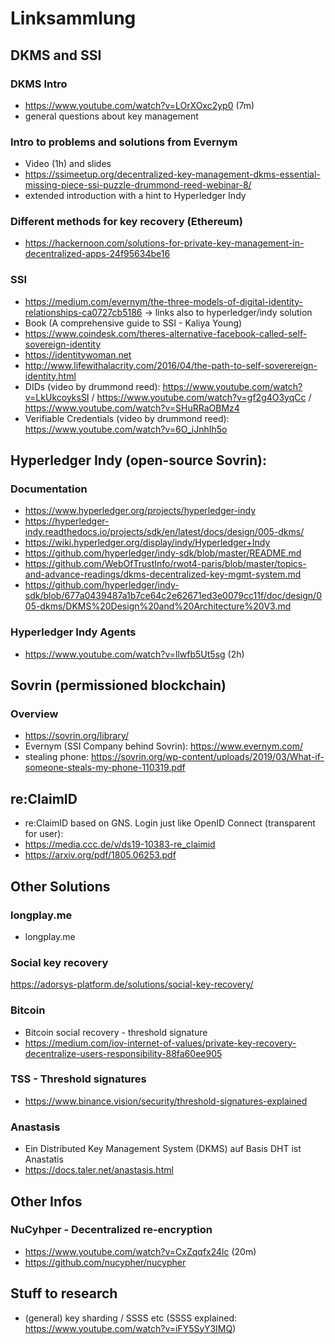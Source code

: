 # Linksammlung
## DKMS and SSI
### DKMS Intro 
- https://www.youtube.com/watch?v=LOrXOxc2yp0 (7m)
- general questions about key management
### Intro to problems and solutions from Evernym 
- Video (1h) and slides
- https://ssimeetup.org/decentralized-key-management-dkms-essential-missing-piece-ssi-puzzle-drummond-reed-webinar-8/
- extended introduction with a hint to Hyperledger Indy
### Different methods for key recovery (Ethereum)
- https://hackernoon.com/solutions-for-private-key-management-in-decentralized-apps-24f95634be16
### SSI
- https://medium.com/evernym/the-three-models-of-digital-identity-relationships-ca0727cb5186 -> links also to hyperledger/indy solution
- Book (A comprehensive guide to SSI - Kaliya Young)
- https://www.coindesk.com/theres-alternative-facebook-called-self-sovereign-identity
- https://identitywoman.net
- http://www.lifewithalacrity.com/2016/04/the-path-to-self-soverereign-identity.html
- DIDs (video by drummond reed): https://www.youtube.com/watch?v=LkUkcoyksSI / https://www.youtube.com/watch?v=gf2g4O3yqCc / https://www.youtube.com/watch?v=SHuRRaOBMz4
- Verifiable Credentials (video by drummond reed): https://www.youtube.com/watch?v=6O_iJnhIh5o

## Hyperledger Indy (open-source Sovrin):
### Documentation
- https://www.hyperledger.org/projects/hyperledger-indy
- https://hyperledger-indy.readthedocs.io/projects/sdk/en/latest/docs/design/005-dkms/
- https://wiki.hyperledger.org/display/indy/Hyperledger+Indy
- https://github.com/hyperledger/indy-sdk/blob/master/README.md
- https://github.com/WebOfTrustInfo/rwot4-paris/blob/master/topics-and-advance-readings/dkms-decentralized-key-mgmt-system.md
- https://github.com/hyperledger/indy-sdk/blob/677a0439487a1b7ce64c2e62671ed3e0079cc11f/doc/design/005-dkms/DKMS%20Design%20and%20Architecture%20V3.md
### Hyperledger Indy Agents
- https://www.youtube.com/watch?v=llwfb5Ut5sg (2h)

## Sovrin (permissioned blockchain)
### Overview
- https://sovrin.org/library/
- Evernym (SSI Company behind Sovrin): https://www.evernym.com/
- stealing phone: https://sovrin.org/wp-content/uploads/2019/03/What-if-someone-steals-my-phone-110319.pdf

## re:ClaimID
- re:ClaimID based on GNS. Login just like OpenID Connect (transparent for user):
- https://media.ccc.de/v/ds19-10383-re_claimid
- https://arxiv.org/pdf/1805.06253.pdf

## Other Solutions
### longplay.me
- longplay.me
### Social key recovery
https://adorsys-platform.de/solutions/social-key-recovery/
### Bitcoin
- Bitcoin social recovery - threshold signature
- https://medium.com/iov-internet-of-values/private-key-recovery-decentralize-users-responsibility-88fa60ee905
### TSS - Threshold signatures
- https://www.binance.vision/security/threshold-signatures-explained
### Anastasis
- Ein Distributed Key Management System (DKMS) auf Basis DHT ist Anastatis
- https://docs.taler.net/anastasis.html

## Other Infos
### NuCyhper - Decentralized re-encryption
- https://www.youtube.com/watch?v=CxZqqfx24lc (20m)
- https://github.com/nucypher/nucypher

## Stuff to research
- (general) key sharding / SSSS etc (SSSS explained: https://www.youtube.com/watch?v=iFY5SyY3IMQ)
